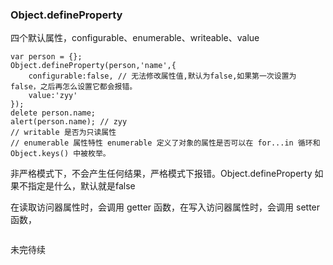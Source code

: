 ### Object.defineProperty

四个默认属性，configurable、enumerable、writeable、value
```
var person = {};
Object.defineProperty(person,'name',{
    configurable:false, // 无法修改属性值,默认为false,如果第一次设置为false，之后再怎么设置它都会报错。
    value:'zyy'
});
delete person.name;
alert(person.name); // zyy 
// writable 是否为只读属性
// enumerable 属性特性 enumerable 定义了对象的属性是否可以在 for...in 循环和 Object.keys() 中被枚举。
```
非严格模式下，不会产生任何结果，严格模式下报错。Object.defineProperty 如果不指定是什么，默认就是false

在读取访问器属性时，会调用 getter 函数，在写入访问器属性时，会调用 setter 函数，

```

```
未完待续



